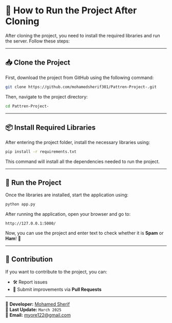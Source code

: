 # 📌 How to Run the Project After Cloning

After cloning the project, you need to install the required libraries and run the server. Follow these steps:

---

## 📥 Clone the Project
First, download the project from GitHub using the following command:

```bash
git clone https://github.com/mohamedsherif301/Pattren-Project-.git
```

Then, navigate to the project directory:

```bash
cd Pattren-Project-
```

---

## 📦 Install Required Libraries
After entering the project folder, install the necessary libraries using:

```bash
pip install -r requirements.txt
```

This command will install all the dependencies needed to run the project.

---

## 🚀 Run the Project
Once the libraries are installed, start the application using:

```bash
python app.py
```

After running the application, open your browser and go to:

```
http://127.0.0.1:5000/
```

Now, you can use the project and enter text to check whether it is **Spam** or **Ham**! 🚀

---

## 🤝 Contribution
If you want to contribute to the project, you can:
- 🛠️ Report issues
- 🚀 Submit improvements via **Pull Requests**

---

🎯 **Developer:** [Mohamed Sherif](https://github.com/mohamedsherif301)  
📅 **Last Update:** `March 2025`  
📧 **Email:** myore122@gmail.com

